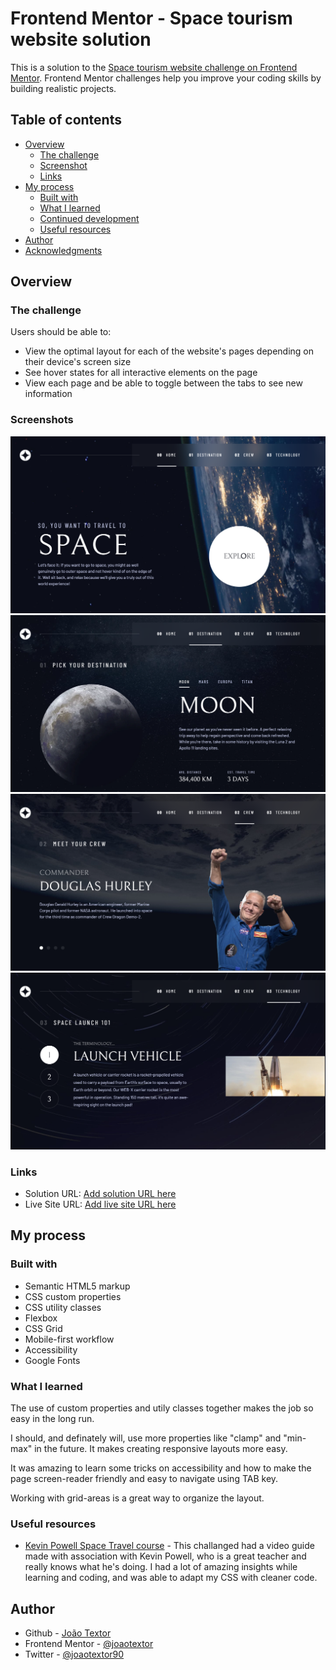 # Frontend Mentor - Space tourism website solution

This is a solution to the [Space tourism website challenge on Frontend Mentor](https://www.frontendmentor.io/challenges/space-tourism-multipage-website-gRWj1URZ3). Frontend Mentor challenges help you improve your coding skills by building realistic projects. 

## Table of contents

- [Overview](#overview)
  - [The challenge](#the-challenge)
  - [Screenshot](#screenshot)
  - [Links](#links)
- [My process](#my-process)
  - [Built with](#built-with)
  - [What I learned](#what-i-learned)
  - [Continued development](#continued-development)
  - [Useful resources](#useful-resources)
- [Author](#author)
- [Acknowledgments](#acknowledgments)

## Overview

### The challenge

Users should be able to:

- View the optimal layout for each of the website's pages depending on their device's screen size
- See hover states for all interactive elements on the page
- View each page and be able to toggle between the tabs to see new information

### Screenshots

![](./Home_SS.png)
![](./Destination_SS.png)
![](./Crew_SS.png)
![](./Technology_SS.png)

### Links

- Solution URL: [Add solution URL here](https://www.frontendmentor.io/challenges/space-tourism-multipage-website-gRWj1URZ3/hub/space-tourism-website-responsive-and-accessibility-ready-O_o0FZa6aK)
- Live Site URL: [Add live site URL here](https://joaotextor.com/space-tourism)

## My process

### Built with

- Semantic HTML5 markup
- CSS custom properties
- CSS utility classes
- Flexbox
- CSS Grid
- Mobile-first workflow
- Accessibility
- Google Fonts

### What I learned

The use of custom properties and utily classes together makes the job so easy in the long run.

I should, and definately will, use more properties like "clamp" and "min-max" in the future. It makes creating responsive layouts more easy.

It was amazing to learn some tricks on accessibility and how to make the page screen-reader friendly and easy to navigate using TAB key.

Working with grid-areas is a great way to organize the layout.

### Useful resources

- [Kevin Powell Space Travel course](https://scrimba.com/learn/spacetravel) - This challanged had a video guide made with association with Kevin Powell, who is a great teacher and really knows what he's doing. I had a lot of amazing insights while learning and coding, and was able to adapt my CSS with cleaner code.

## Author

- Github - [João Textor](https://github.com/joaotextor)
- Frontend Mentor - [@joaotextor](https://www.frontendmentor.io/profile/joaotextor)
- Twitter - [@joaotextor90](https://www.twitter.com/joaotextor90)